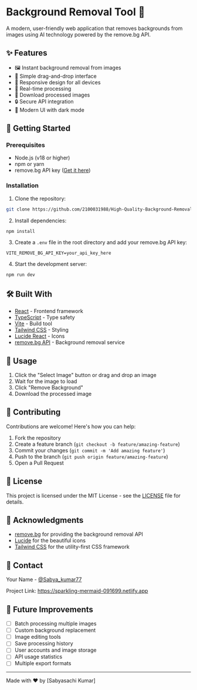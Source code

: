 # Background Removal Tool 🎨

A modern, user-friendly web application that removes backgrounds from images using AI technology powered by the remove.bg API.

## ✨ Features

- 🖼️ Instant background removal from images
- 🎯 Simple drag-and-drop interface
- 📱 Responsive design for all devices
- 🚀 Real-time processing
- 💾 Download processed images
- 🔒 Secure API integration
- 🎨 Modern UI with dark mode

## 🚀 Getting Started

### Prerequisites

- Node.js (v18 or higher)
- npm or yarn
- remove.bg API key ([Get it here](https://www.remove.bg/api))

### Installation

1. Clone the repository:
```bash
git clone https://github.com/2100031988/High-Quality-Background-Removal-Without-Green-Screens.git
```

2. Install dependencies:
```bash
npm install
```

3. Create a `.env` file in the root directory and add your remove.bg API key:
```env
VITE_REMOVE_BG_API_KEY=your_api_key_here
```

4. Start the development server:
```bash
npm run dev
```

## 🛠️ Built With

- [React](https://reactjs.org/) - Frontend framework
- [TypeScript](https://www.typescriptlang.org/) - Type safety
- [Vite](https://vitejs.dev/) - Build tool
- [Tailwind CSS](https://tailwindcss.com/) - Styling
- [Lucide React](https://lucide.dev/) - Icons
- [remove.bg API](https://www.remove.bg/api) - Background removal service

## 📖 Usage

1. Click the "Select Image" button or drag and drop an image
2. Wait for the image to load
3. Click "Remove Background"
4. Download the processed image

## 🤝 Contributing

Contributions are welcome! Here's how you can help:

1. Fork the repository
2. Create a feature branch (`git checkout -b feature/amazing-feature`)
3. Commit your changes (`git commit -m 'Add amazing feature'`)
4. Push to the branch (`git push origin feature/amazing-feature`)
5. Open a Pull Request

## 📝 License

This project is licensed under the MIT License - see the [LICENSE](LICENSE) file for details.

## 🙏 Acknowledgments

- [remove.bg](https://www.remove.bg/) for providing the background removal API
- [Lucide](https://lucide.dev/) for the beautiful icons
- [Tailwind CSS](https://tailwindcss.com/) for the utility-first CSS framework

## 📧 Contact

Your Name - [@Sabya_kumar77](https://twitter.com/yourtwitter)

Project Link: https://sparkling-mermaid-091699.netlify.app

## 🔮 Future Improvements

- [ ] Batch processing multiple images
- [ ] Custom background replacement
- [ ] Image editing tools
- [ ] Save processing history
- [ ] User accounts and image storage
- [ ] API usage statistics
- [ ] Multiple export formats

---

Made with ❤️ by [Sabyasachi Kumar]
